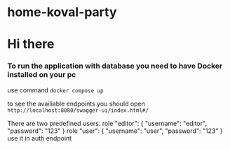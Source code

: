 # home-koval-party

<h1>Hi there</h1>

<h3>To run the application with database you need to have Docker installed on your pc</h3>

use command `docker compose up`

to see the availiable endpoints you should open `http://localhost:8080/swagger-ui/index.html#/`

There are two predefined users:
  role "editor": { "username": "editor", "password": "123" }
  role "user": { "username": "user", "password": "123" }
use it in auth endpoint

